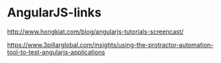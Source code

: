 # AngularJS-links

http://www.hongkiat.com/blog/angularjs-tutorials-screencast/

https://www.3pillarglobal.com/insights/using-the-protractor-automation-tool-to-test-angularjs-applications
